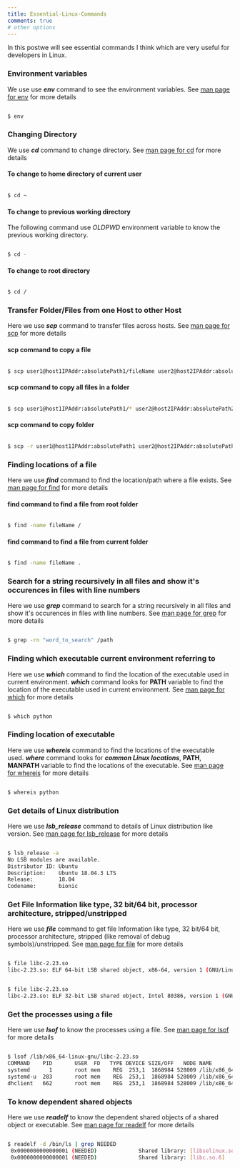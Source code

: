 ```yaml
---
title: Essential-Linux-Commands
comments: true
# other options
---
```


In this postwe will see essential commands I think which are very useful for developers in Linux.

### Environment variables

We use use ***env*** command to see the environment variables. See [man page for env](http://man7.org/linux/man-pages/man1/env.1.html) for more details

```bash

$ env

```

### Changing Directory

We use ***cd*** command to change directory. See [man page for cd](http://man7.org/linux/man-pages/man1/cd.1p.html) for more details

#### To change to home directory of current user

```bash

$ cd ~

```

#### To change to previous working directory

The following command use _OLDPWD_ environment variable to know the previous working directory. 

```bash

$ cd -

```

#### To change to root directory

```bash

$ cd /

```

### Transfer Folder/Files from one Host to other Host

Here we use _**scp**_ command to transfer files across hosts. See [man page for scp](http://man7.org/linux/man-pages/man1/scp.1.html) for more details

#### scp command to copy a file

```bash

$ scp user1@host1IPAddr:absolutePath1/fileName user2@host2IPAddr:absolutePath2

```

#### scp command to copy all files in a folder

```bash

$ scp user1@host1IPAddr:absolutePath1/* user2@host2IPAddr:absolutePath2

```

#### scp command to copy folder

```bash

$ scp -r user1@host1IPAddr:absolutePath1 user2@host2IPAddr:absolutePath2

```

### Finding locations of a file 

Here we use _**find**_ command to find the location/path where a file exists. See [man page for find](http://man7.org/linux/man-pages/man1/find.1.html) for more details

#### find command to find a file from root folder 

```bash

$ find -name fileName /

```

#### find command to find a file from current folder 

```bash

$ find -name fileName .

```

### Search for a string recursively in all files and show it's occurences in files with line numbers

Here we use ***grep*** command to search for a string recursively in all files and show it's occurences in files with line numbers.
See [man page for grep](http://man7.org/linux/man-pages/man1/grep.1p.html) for more details

```bash

$ grep -rn "word_to_search" /path

```

### Finding which executable current environment referring to

Here we use ***which*** command to find the location of the executable used in current environment. ***which*** command looks for **PATH** variable to find the location of the executable used in current environment. See [man page for which](https://linux.die.net/man/1/which) for more details

```bash

$ which python

```

### Finding location of executable

Here we use ***whereis*** command to find the locations of the executable used. ***where*** command looks for ***common Linux locations***, **PATH**, **MANPATH** variable to find the locations of the executable. See [man page for whereis](http://man7.org/linux/man-pages/man1/whereis.1.html) for more details

```bash

$ whereis python

```

### Get details of Linux distribution

Here we use ***lsb_release*** command to details of Linux distribution like version. See [man page for lsb_release](http://manpages.ubuntu.com/manpages/bionic/man1/lsb_release.1.html) for more details

```bash

$ lsb_release -a                                                                                                                  
No LSB modules are available.                                                                                                                          
Distributor ID: Ubuntu                                                                                                                                 
Description:    Ubuntu 18.04.3 LTS                                                                                                                     
Release:        18.04                                                                                                                                  
Codename:       bionic

```

### Get File Information like type, 32 bit/64 bit, processor architecture, stripped/unstripped

Here we use ***file*** command to get file Information like type, 32 bit/64 bit, processor architecture, stripped (like removal of debug symbols)/unstripped. See [man page for file](http://man7.org/linux/man-pages/man1/file.1.html) for more details

```bash

$ file libc-2.23.so
libc-2.23.so: ELF 64-bit LSB shared object, x86-64, version 1 (GNU/Linux), dynamically linked, interpreter /lib64/l, BuildID[sha1]=1ca54a6e0d76188105b12e49fe6b8019bf08803a, for GNU/Linux 2.6.32, stripped

```

```bash

$ file libc-2.23.so
libc-2.23.so: ELF 32-bit LSB shared object, Intel 80386, version 1 (GNU/Linux), dynamically linked, interpreter /lib/ld-, BuildID[sha1]=9a6b57c7a4f93d7e54e61bccb7df996c8bc58141, for GNU/Linux 2.6.32, stripped

```

### Get the processes using a file

Here we use ***lsof*** to know the processes using a file. See [man page for lsof](http://man7.org/linux/man-pages/man8/lsof.8.html) for more details

```bash

$ lsof /lib/x86_64-linux-gnu/libc-2.23.so
COMMAND    PID       USER  FD   TYPE DEVICE SIZE/OFF   NODE NAME
systemd      1       root mem    REG  253,1  1868984 528009 /lib/x86_64-linux-gnu/libc-2.23.so
systemd-u  283       root mem    REG  253,1  1868984 528009 /lib/x86_64-linux-gnu/libc-2.23.so
dhclient   662       root mem    REG  253,1  1868984 528009 /lib/x86_64-linux-gnu/libc-2.23.so

```

### To know dependent shared objects

Here we use ***readelf*** to know the dependent shared objects of a shared object or executable. See [man page for readelf](http://man7.org/linux/man-pages/man1/readelf.1.html) for more details

```bash

$ readelf -d /bin/ls | grep NEEDED
 0x0000000000000001 (NEEDED)             Shared library: [libselinux.so.1]
 0x0000000000000001 (NEEDED)             Shared library: [libc.so.6]

```
